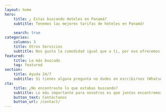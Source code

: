 ```yaml
---
layout: home
hero:
    title: ¿ Estas buscando Hoteles en Panamá?
    subtitle: Tenemos las mejores tarifas de hoteles en Panamá!
  
    search: true
categories:
    columns: 3
    title: Otros Servicios 
    subtitle: Nos gusta la comodidad igual que a ti, por eso ofrecemos servicios complementarios los cuales te ayudaran a tener un viaje más placentero, tranquilo y seguro.
featured:
    title: Lo más buscado
    tag: featured
section:
    title: Ayuda 24/7
    subtitle: Si tienes alguna pregunta no dudes en escribirnos (WhatsApp) +507 6503-7188
cta:
    title: ¿No encontraste lo que estabas buscando?
    subtitle: Lo más importante para nosotros es que juntos encontremos una solución, bríndanos más información de lo que buscas.
    button_text: Contáctanos   
    button_url: /contact/  
---
```



